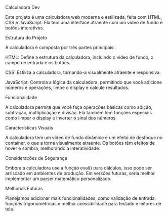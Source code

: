 Calculadora Dev

Este projeto é uma calculadora web moderna e estilizada, feita com HTML, CSS e JavaScript. Ela tem uma interface atraente com um vídeo de fundo e botões interativos.

Estrutura do Projeto

A calculadora é composta por três partes principais:

HTML: Define a estrutura da calculadora, incluindo o vídeo de fundo, o campo de entrada e os botões.

CSS: Estiliza a calculadora, tornando-a visualmente atraente e responsiva.

JavaScript: Controla a lógica da calculadora, permitindo que você adicione números e operações, limpe o display e calcule resultados.

Funcionalidade

A calculadora permite que você faça operações básicas como adição, subtração, multiplicação e divisão. Ela também tem funções especiais como limpar o display e inverter o sinal dos números.

Características Visuais

A calculadora tem um vídeo de fundo dinâmico e um efeito de desfoque no container, o que a torna visualmente atraente. Os botões têm efeitos de hover e sombra, melhorando a interatividade.

Considerações de Segurança

Embora a calculadora use a função eval() para cálculos, isso pode ser arriscado em ambientes de produção. Em versões futuras, seria melhor implementar um parser matemático personalizado.

Melhorias Futuras

Planejamos adicionar mais funcionalidades, como validação de entrada, funções trigonométricas e melhor acessibilidade para teclado e leitores de tela.
